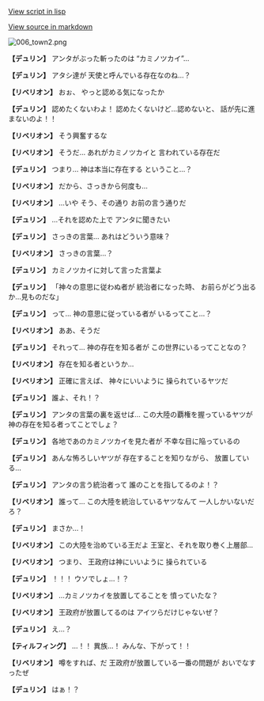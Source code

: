 [View script in lisp](../scripts/1740202.txt)

[View source in markdown](1740202.md)

![006_town2.png](../images/backgrounds/006_town2.png)

**【デュリン】**
アンタがぶった斬ったのは
“カミノツカイ”…

**【デュリン】**
アタシ達が
天使と呼んでいる存在なのね…？

**【リベリオン】**
おぉ、
やっと認める気になったか

**【デュリン】**
認めたくないわよ！
認めたくないけど…認めないと、
話が先に進まないのよ！！

**【リベリオン】**
そう興奮するな

**【リベリオン】**
そうだ…
あれがカミノツカイと
言われている存在だ

**【デュリン】**
つまり…
神は本当に存在する
ということ…？

**【リベリオン】**
だから、さっきから何度も…

**【リベリオン】**
…いや
そう、その通り
お前の言う通りだ

**【デュリン】**
…それを認めた上で
アンタに聞きたい

**【デュリン】**
さっきの言葉…
あれはどういう意味？

**【リベリオン】**
さっきの言葉…？

**【デュリン】**
カミノツカイに対して言った言葉よ

**【デュリン】**
「神々の意思に従わぬ者が
統治者になった時、
お前らがどう出るか…見ものだな」

**【デュリン】**
って…
神の意思に従っている者が
いるってこと…？

**【リベリオン】**
ああ、そうだ

**【デュリン】**
それって…
神の存在を知る者が
この世界にいるってことなの？

**【リベリオン】**
存在を知る者というか…

**【リベリオン】**
正確に言えば、
神々にいいように
操られているヤツだ

**【デュリン】**
誰よ、それ！？

**【デュリン】**
アンタの言葉の裏を返せば…
この大陸の覇権を握っているヤツが
神の存在を知る者ってことでしょ？

**【デュリン】**
各地であのカミノツカイを見た者が
不幸な目に陥っているの

**【デュリン】**
あんな怖ろしいヤツが
存在することを知りながら、
放置している…

**【デュリン】**
アンタの言う統治者って
誰のことを指してるのよ！？

**【リベリオン】**
誰って…
この大陸を統治しているヤツなんて
一人しかいないだろ？

**【デュリン】**
まさか…！

**【リベリオン】**
この大陸を治めている王だよ
王室と、それを取り巻く上層部…

**【リベリオン】**
つまり、
王政府は神にいいように
操られている

**【デュリン】**
！！！
ウソでしょ…！？

**【リベリオン】**
…カミノツカイを放置してることを
憤っていたな？

**【リベリオン】**
王政府が放置してるのは
アイツらだけじゃないぜ？

**【デュリン】**
え…？

**【ティルフィング】**
…！！
異族…！
みんな、下がって！！

**【リベリオン】**
噂をすれば、だ
王政府が放置している一番の問題が
おいでなすったぜ

**【デュリン】**
はぁ！？

